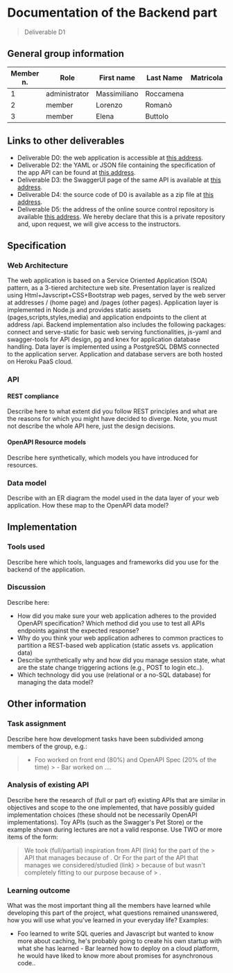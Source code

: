 # Documentation of the Backend part

> Deliverable D1

## General group information

| Member n. | Role          | First name   | Last Name | Matricola | Email address   |
|-----------|---------------|--------------|-----------|-----------|-----------------|
| 1         | administrator | Massimiliano | Roccamena |           |                 |
| 2         | member        | Lorenzo      | Romanò    |           |                 |
| 3         | member        | Elena        | Buttolo   |           |                 |

## Links to other deliverables

- Deliverable D0: the web application is accessible at [this address](https://child4help.herokuapp.com).
- Deliverable D2: the YAML or JSON file containing the specification of the app API can be found at [this address](https://child4help.herokuapp.com/backend/spec.yaml).
- Deliverable D3: the SwaggerUI page of the same API is available at [this address](https://child4help.herokuapp.com/backend/swaggerui).
- Deliverable D4: the source code of D0 is available as a zip file at [this address](https://child4help.herokuapp.com/backend/app.zip).
- Deliverable D5: the address of the online source control repository is available [this address](https://github.com/MassimilianoRoccamena/Hypermedia-Project.git). We hereby declare that this is a private repository and, upon request, we will give access to the instructors.

## Specification

### Web Architecture

The web application is based on a Service Oriented Application (SOA) pattern, as a 3-tiered architecture web site. Presentation layer is realized using Html+Javscript+CSS+Bootstrap web pages, served by the web server at addresses / (home page) and /pages (other pages). Application layer is implemented in Node.js and provides static assets (pages,scripts,styles,media) and application endpoints to the client at address /api. Backend implementation also includes the following packages: connect and serve-static for basic web serving functionalities, js-yaml and swagger-tools for API design, pg and knex for application database handling. Data layer is implemented using a PostgreSQL DBMS connected to the application server. Application and database servers are both hosted on Heroku PaaS cloud.

### API

#### REST compliance

Describe here to what extent did you follow REST principles and what are the reasons for which you might have decided to diverge. Note, you must not describe the whole API here, just the design decisions.

#### OpenAPI Resource models

Describe here synthetically, which models you have introduced for resources.

### Data model

Describe with an ER diagram the model used in the data layer of your web application. How these map to the OpenAPI data model?

## Implementation

### Tools used
Describe here which tools, languages and frameworks did you use for the backend of the application.

### Discussion

Describe here:
- How did you make sure your web application adheres to the provided OpenAPI specification? Which method did you use to test all APIs endpoints against the expected response?
- Why do you think your web application adheres to common practices to partition a REST-based web application (static assets vs. application data)
- Describe synthetically why and how did you manage session state, what are the state change triggering actions (e.g., POST to login etc..).
- Which technology did you use (relational or a no-SQL database) for managing the data model?

## Other information

### Task assignment

Describe here how development tasks have been subdivided among members of the group, e.g.:
> - Foo worked on front end (80%) and OpenAPI Spec (20% of the time) > - Bar worked on ....

### Analysis of existing API

Describe here the research of (full or part of) existing APIs that are similar in objectives and scope to the one implemented, that have possibly guided implementation choices (these should not be necessarily OpenAPI implementations). Toy APIs (such as the Swagger's Pet Store) or the example shown during lectures are not a valid response.
Use TWO or more items of the form:
> We took (full/partial) inspiration from API <XYZ>(link) for the part of the > API that manages <ABC> because of <REASON>.
Or
> For the part of the API that manages <ABC> we considered/studied <XYZ>(link) > because of <REASON> but wasn't completely fitting to our purpose because of > <REASON>.
> 
### Learning outcome

What was the most important thing all the members have learned while developing this part of the project, what questions remained unanswered, how you will use what you've learned in your everyday life?
Examples:
- Foo learned to write SQL queries and Javascript but wanted to know more about caching, he's probably going to create his own startup with what she has learned - Bar learned how to deploy on a cloud platform, he would have liked to know more about promises for asynchronous code..
